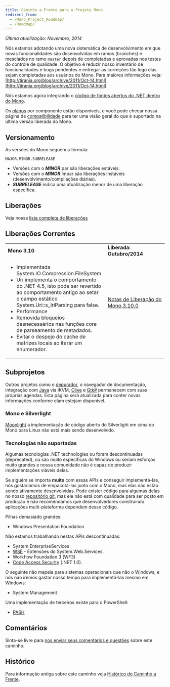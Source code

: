 ```yaml
---
title: Caminho a Frente para o Projeto Mono
redirect_from:
  - /Mono_Project_Roadmap/
  - /Roadmap/
---
```


*Última atualização: Novembro, 2014*

Nós estamos adotando uma nova sistemática de desenvolvimento em que novas funcionalidades são desenvolvidas em ramos (branches) e mesclados no ramo `master` depois de completadas e aprovadas nos testes do controle de qualidade.
O objetivo é reduzir nosso inventário de funcionalidades e bugs pendentes e entregar as correções tão logo elas sejam completadas aos usuários do Mono.
Para maiores informações veja: [http://tirania.org/blog/archive/2011/Oct-14.html](http://tirania.org/blog/archive/2011/Oct-14.html)

Nós estamos agora integrando o [código de fontes abertos do .NET dentro do Mono](/docs/about-mono/dotnet-integration).

Os [planos](/docs/about-mono/plans/) por componente estão disponíveis, e você pode checar nossa página de [compatibilidade](/docs/about-mono/compatibility/) para ter uma visão geral do que é suportado na última versão liberada do Mono.

Versionamento
-------------

As versões do Mono seguem a fórmula:

    MAJOR.MINOR.SUBRELEASE

-   Versões com o ***MINOR*** par são liberações estáveis.
-   Versões com o ***MINOR*** ímpar são liberações instáveis (desenvolvimento/compilações diárias).
-   ***SUBRELEASE*** indica uma atualização menor de uma liberação específica.

Liberações
----------

Veja nossa [lista completa de liberações](http://www.mono-project.com/docs/about-mono/releases/)

Liberações Correntes
--------------------

<table>
<col width="50%" />
<col width="50%" />
<tbody>
<tr class="odd">
<td align="left"><strong>Mono 3.10</strong></td>
<td align="left"><strong>Liberada: Outubro/2014</strong></td>
</tr>
<tr class="even">
<td align="left"><ul>
<li>Implementada System.IO.Compression.FileSystem.</li>
<li>Uri implementa o comportamento do .NET 4.5, isto pode ser revertido ao comportamento antigo ao setar o campo estático  System.Uri::s_IriParsing para false.</li>
<li>Performance</li>
<li>Removida bloqueios desnecessários nas funções core de parseamento de metadados.</li>
<li>Evitar o despejo do cache de matrizes locais ao iterar um enumerador.</li>
</ul>
</td>
<td align="left"><p><a href="/docs/about-mono/releases/3.10.0/" title="Notas de Liberação do Mono 3.10.0">Notas de Liberação do Mono 3.10.0</a></p>
<p><br /></p></td>
</tr>
</tbody>
</table>

Subprojetos
-----------

Outros projetos como o [depurador](/docs/debug+profile/debug/debugger/), o navegador de documentação, integração com [Java](/docs/about-mono/languages/java/) via IKVM, [Olive](/archived/olive "Olive") e [Gtk#](/docs/gui/gtksharp/) permanecem com suas próprias agendas. Esta página será atualizada para conter novas informações conforme elam estejam disponível.

### Mono e Silverlight

[Moonlight](/docs/web/moonlight/) a implementação de código aberto do Silverlight em cima do Mono para Linux não está mais sendo desenvolvido.

### Tecnologias não suportadas

Algumas tecnologias .NET technologies ou foram descontinuadas (deprecated), ou são muito específicas do Windows ou seriam esforços muito grandes e nossa comunidade não é capaz de produzir implementações viáveis delas.

Se alguém se importa **muito** com essas APIs e conseguir implementá-las, nós gostariamos de empacotá-las junto com o Mono, mas elas não estão sendo ativamente desenvolvidas. Pode exister código para algumas delas no nosso [repositório git](/community/contributing/source-code-repository/), mas ele não está com qualidade para ser posto em produção e não recomendamos que desenvolvedores construindo aplicações multi-plataforma dependem desse código.

Pilhas demasiado grandes:

- Windows Presentation Foundation

Não estamos trabalhando nestas APIs descontinuadas:

- System.EnterpriseServices
- [WSE](/archived/wse "WSE") - Extensões do System.Web.Services.
- Workflow Foundation 3 (WF3)
- [Code Access Security](/docs/advanced/cas/) (.NET 1.0).

O seguinte não mapeia para sistemas operacionais que não o Windows, e nós não iremos gastar nosso tempo para implementá-las mesmo em Windows:

- System.Management

Uma implementação de terceiros existe para o PowerShell:

- [PASH](https://github.com/Pash-Project/Pash)

Comentários
-----------

Sinta-se livre para [nos enviar seus comentários e questões](http://www.go-mono.com/contact/) sobre este caminho.

Histórico
---------------

Para informação antiga sobre este caminho veja [Histórico do Caminho a Frente](/archived/roadmap_history).

